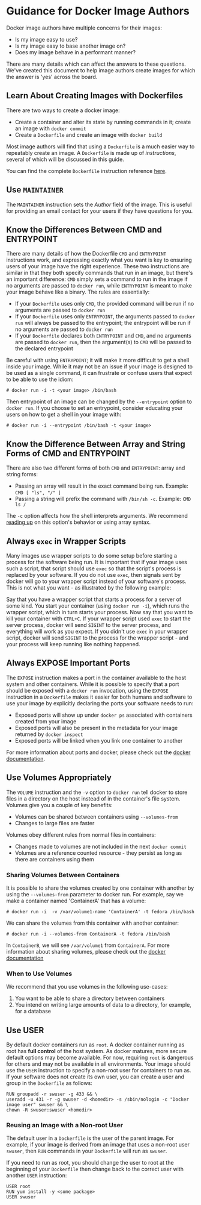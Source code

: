 # Guidance for Docker Image Authors

Docker image authors have multiple concerns for their images:

* Is my image easy to use?
* Is my image easy to base another image on?
* Does my image behave in a performant manner?

There are many details which can affect the answers to these questions.  We've created this 
document to help image authors create images for which the answer is 'yes' across the board.

## Learn About Creating Images with Dockerfiles

There are two ways to create a docker image:

* Create a container and alter its state by running commands in it; create an image with
   `docker commit`
* Create a `Dockerfile` and create an image with `docker build`

Most image authors will find that using a `Dockerfile` is a much easier way to repeatably create
an image.  A `Dockerfile` is made up of <i>instructions</i>, several of which will be discussed in this guide.

You can find the complete `Dockerfile` instruction reference
[here](http://docs.docker.io/en/latest/reference/builder/#id5).

## Use `MAINTAINER`

The `MAINTAINER` instruction sets the <i>Author</i> field of the image.  This is useful for
providing an email contact for your users if they have questions for you.

## Know the Differences Between CMD and ENTRYPOINT

There are many details of how the Dockerfile `CMD` and `ENTRYPOINT` instructions work, and
expressing exactly what you want is key to ensuring users of your image have the right
experience.  These two instructions are similar in that they both specify commands that run in an
image, but there's an important difference: `CMD` simply sets a command to run in the image if no
arguments are passed to `docker run`, while `ENTRYPOINT` is meant to make your image behave like a
binary.  The rules are essentially:

* If your `Dockerfile` uses only `CMD`, the provided command will be run if no arguments are
   passed to `docker run`
* If your `Dockerfile` uses only `ENTRYPOINT`, the arguments passed to `docker run` will always
   be passed to the entrypoint; the entrypoint will be run if no arguments are passed to `docker
   run`
* If your `Dockerfile` declares both `ENTRYPOINT` and `CMD`, and no arguments are passed to 
   `docker run`, then the argument(s)  to `CMD` will be passed to the declared entrypoint

Be careful with using `ENTRYPOINT`; it will make it more difficult to get a shell inside your
image.  While it may not be an issue if your image is designed to be used as a single command,
it can frustrate or confuse users that expect to be able to use the idiom:

    # docker run -i -t <your image> /bin/bash

Then entrypoint of an image can be changed by the `--entrypoint` option to `docker run`.  If you
choose to set an entrypoint, consider educating your users on how to get a shell in your image 
with:

    # docker run -i --entrypoint /bin/bash -t <your image>

## Know the Difference Between Array and String Forms of CMD and ENTRYPOINT

There are also two different forms of both `CMD` and `ENTRYPOINT`: array and string forms:

* Passing an array will result in the exact command being run.  Example: `CMD [ "ls", "/" ]`
* Passing a string will prefix the command with `/bin/sh -c`.  Example: `CMD ls /`

The `-c` option affects how the shell interprets arguments.  We recommend 
[reading up](http://www.gnu.org/software/bash/manual/html_node/Invoking-Bash.html#Invoking-Bash)
on this option's behavior or using array syntax.

## Always `exec` in Wrapper Scripts

Many images use wrapper scripts to do some setup before starting a process for the software being
run.  It is important that if your image uses such a script, that script should use `exec` so that
the script's process is replaced by your software.  If you do not use `exec`, then signals sent by
docker will go to your wrapper script instead of your software's process.  This is not what you
want - as illustrated by the following example:

Say that you have a wrapper script that starts a process for a server of some kind.  You start
your container (using `docker run -i`), which runs the wrapper script, which in turn starts your
process.  Now say that you want to kill your container with `CTRL+C`.  If your wrapper script used
`exec` to start the server process, docker will send `SIGINT` to the server process, and everything
will work as you expect.  If you didn't use `exec` in your wrapper script, docker will send 
`SIGINT` to the process for the wrapper script - and your process will keep running like nothing
happened.

## Always EXPOSE Important Ports

The `EXPOSE` instruction makes a port in the container available to the host system and other 
containers.  While it is possible to specify that a port should be exposed with a `docker run` 
invocation, using the `EXPOSE` instruction in a `Dockerfile` makes it easier for both humans and
software to use your image by explicitly declaring the ports your software needs to run:

* Exposed ports will show up under `docker ps` associated with containers created from your image
* Exposed ports will also be present in the metadata for your image returned by `docker inspect`
* Exposed ports will be linked when you link one container to another

For more information about ports and docker, please check out the 
[docker documentation](http://docs.docker.io/en/latest/use/port_redirection/).

## Use Volumes Appropriately
 
The `VOLUME` instruction and the `-v` option to `docker run` tell docker to store files in a directory on the host
instead of in the container's file system.  Volumes give you a couple of key benefits:

* Volumes can be shared between containers using `--volumes-from`
* Changes to large files are faster

Volumes obey different rules from normal files in containers:

* Changes made to volumes are not included in the next `docker commit`
* Volumes are a reference counted resource - they persist as long as there are containers using 
   them

### Sharing Volumes Between Containers

It is possible to share the volumes created by one container with another by using the
`--volumes-from` parameter to docker run.  For example, say we make a container named 'ContainerA'
that has a volume:

    # docker run -i  -v /var/volume1-name 'ContainerA' -t fedora /bin/bash

We can share the volumes from this container with another container:

    # docker run -i --volumes-from ContainerA -t fedora /bin/bash

In `ContainerB`, we will see `/var/volume1` from `ContainerA`.  For more information about sharing
volumes, please check out the 
[docker documentation](http://docs.docker.io/en/latest/use/working_with_volumes/)

### When to Use Volumes

We recommend that you use volumes in the following use-cases:

1.  You want to be able to share a directory between containers
2.  You intend on writing large amounts of data to a directory, for example, for a database

## Use USER

By default docker containers run as `root`.  A docker container running as root has <b>full control</b>
of the host system.  As docker matures, more secure default options may become available.  For now,
requiring `root` is dangerous for others and may not be available in all environments.  Your image
should use the `USER` instruction to specify a non-root user for containers to run as.  If your 
software does not create its own user, you can create a user and group in the `Dockerfile` as follows:

    RUN groupadd -r swuser -g 433 && \
    useradd -u 431 -r -g swuser -d <homedir> -s /sbin/nologin -c "Docker image user" swuser && \
    chown -R swuser:swuser <homedir>

### Reusing an Image with a Non-root User

The default user in a `Dockerfile` is the user of the parent image.  For example, if your image is
derived from an image that uses a non-root user `swuser`, then `RUN` commands in your
`Dockerfile` will run as `swuser`.

If you need to run as root, you should change the user to root at the beginning of your
`Dockerfile` then change back to the correct user with another `USER` instruction:

    USER root
    RUN yum install -y <some package>
    USER swuser
